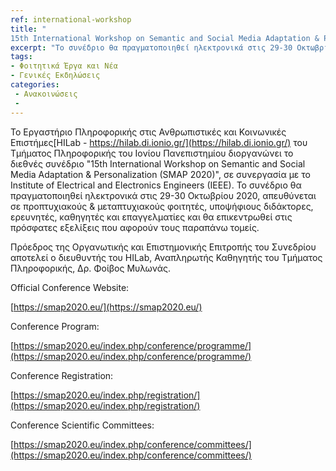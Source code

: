 ```yaml
---
ref: international-workshop 
title: "
15th International Workshop on Semantic and Social Media Adaptation & Personalization “SMAP 2020″ (ONLINE)"
excerpt: "Το συνέδριο θα πραγματοποιηθεί ηλεκτρονικά στις 29-30 Οκτωβρίου 2020"
tags: 
- Φοιτητικά Έργα και Νέα
- Γενικές Εκδηλώσεις
categories:
 - Ανακοινώσεις
 - 
---
```


Το Εργαστήριο Πληροφορικής στις Ανθρωπιστικές και Κοινωνικές Επιστήμες[HILab - https://hilab.di.ionio.gr/](https://hilab.di.ionio.gr/) του Τμήματος Πληροφορικής του Ιονίου Πανεπιστημίου διοργανώνει το διεθνές συνέδριο "15th International Workshop on Semantic and Social Media Adaptation & Personalization (SMAP 2020)", σε συνεργασία με το Institute of Electrical and Electronics Engineers (IEEE). Το συνέδριο θα πραγματοποιηθεί ηλεκτρονικά στις 29-30 Οκτωβρίου 2020, απευθύνεται σε προπτυχιακούς & μεταπτυχιακούς φοιτητές, υποψήφιους διδάκτορες, ερευνητές, καθηγητές και επαγγελματίες και θα επικεντρωθεί στις πρόσφατες εξελίξεις που αφορούν τους παραπάνω τομείς.

Πρόεδρος της Οργανωτικής και Επιστημονικής Επιτροπής του Συνεδρίου αποτελεί ο διευθυντής του HILab, Αναπληρωτής Καθηγητής του Τμήματος Πληροφορικής, Δρ. Φοίβος Μυλωνάς.


Official Conference Website:

[https://smap2020.eu/](https://smap2020.eu/)

 

Conference Program:

[https://smap2020.eu/index.php/conference/programme/](https://smap2020.eu/index.php/conference/programme/)

 

Conference Registration:

[https://smap2020.eu/index.php/registration/](https://smap2020.eu/index.php/registration/)

 

Conference Scientific Committees:

[https://smap2020.eu/index.php/conference/committees/](https://smap2020.eu/index.php/conference/committees/)
